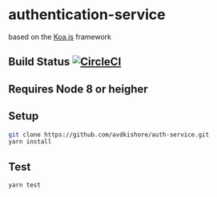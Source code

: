 # authentication-service
based on the [Koa.js](http://koajs.com/) framework

## Build Status [![CircleCI](https://circleci.com/gh/avdkishore/auth-service/tree/master.svg?style=svg)](https://circleci.com/gh/avdkishore/auth-service/tree/master)

## Requires Node 8 or heigher

## Setup
```bash
git clone https://github.com/avdkishore/auth-service.git
yarn install
```
## Test

```bash
yarn test
```
